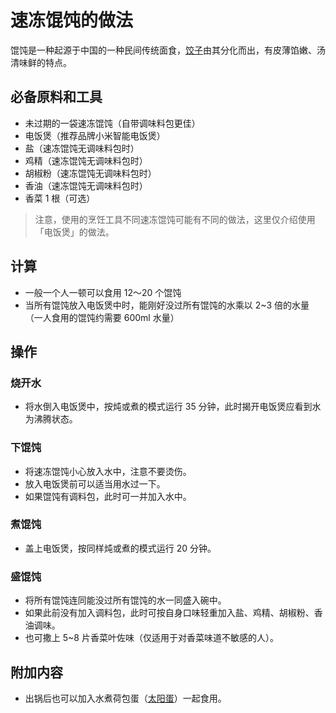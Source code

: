 # 速冻馄饨的做法

馄饨是一种起源于中国的一种民间传统面食，[饺子](./速冻水饺.md)由其分化而出，有皮薄馅嫩、汤清味鲜的特点。

## 必备原料和工具

* 未过期的一袋速冻馄饨（自带调味料包更佳）
* 电饭煲（推荐品牌小米智能电饭煲）
* 盐（速冻馄饨无调味料包时）
* 鸡精（速冻馄饨无调味料包时）
* 胡椒粉（速冻馄饨无调味料包时）
* 香油（速冻馄饨无调味料包时）
* 香菜 1 根（可选）

> 注意，使用的烹饪工具不同速冻馄饨可能有不同的做法，这里仅介绍使用「电饭煲」的做法。

## 计算

* 一般一个人一顿可以食用 12～20 个馄饨
* 当所有馄饨放入电饭煲中时，能刚好没过所有馄饨的水乘以 2~3 倍的水量（一人食用的馄饨约需要 600ml 水量）

## 操作

### 烧开水

* 将水倒入电饭煲中，按炖或煮的模式运行 35 分钟，此时揭开电饭煲应看到水为沸腾状态。

### 下馄饨

* 将速冻馄饨小心放入水中，注意不要烫伤。
* 放入电饭煲前可以适当用水过一下。
* 如果馄饨有调料包，此时可一并加入水中。

### 煮馄饨

* 盖上电饭煲，按同样炖或煮的模式运行 20 分钟。

### 盛馄饨

* 将所有馄饨连同能没过所有馄饨的水一同盛入碗中。
* 如果此前没有加入调料包，此时可按自身口味轻重加入盐、鸡精、胡椒粉、香油调味。
* 也可撒上 5~8 片香菜叶佐味（仅适用于对香菜味道不敏感的人）。

## 附加内容

* 出锅后也可以加入水煮荷包蛋（[太阳蛋](../../dishes/breakfast/太阳蛋.md)）一起食用。


